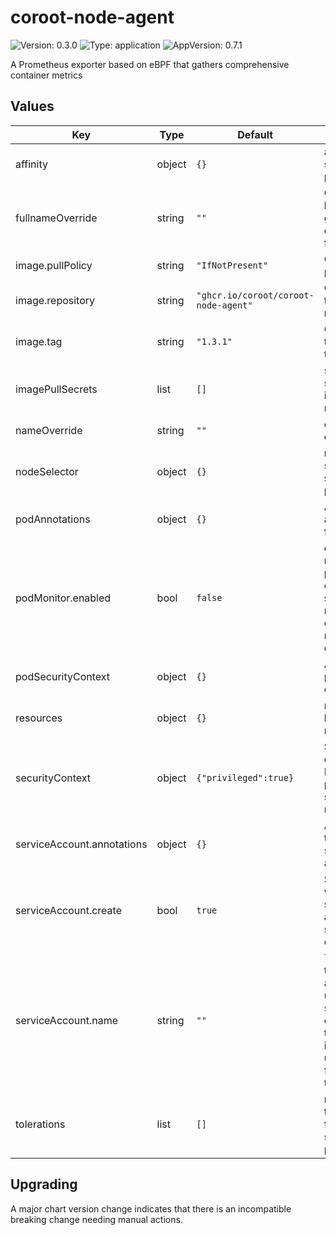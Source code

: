 # coroot-node-agent

![Version: 0.3.0](https://img.shields.io/badge/Version-0.3.0-informational?style=flat-square) ![Type: application](https://img.shields.io/badge/Type-application-informational?style=flat-square) ![AppVersion: 0.7.1](https://img.shields.io/badge/AppVersion-0.7.1-informational?style=flat-square)

A Prometheus exporter based on eBPF that gathers comprehensive container metrics

## Values

| Key | Type | Default | Description |
|-----|------|---------|-------------|
| affinity | object | `{}` | affinity for scheduling pods |
| fullnameOverride | string | `""` | Overrides helm-generated chart fullname |
| image.pullPolicy | string | `"IfNotPresent"` | Overrides pull policy |
| image.repository | string | `"ghcr.io/coroot/coroot-node-agent"` | Overrides the image repository |
| image.tag | string | `"1.3.1"` | Overrides the image tag |
| imagePullSecrets | list | `[]` | specifies pull secrets for image repository |
| nameOverride | string | `""` | overrides chart name |
| nodeSelector | object | `{}` | node selector for scheduling pods |
| podAnnotations | object | `{}` | Additional annotations for pods |
| podMonitor.enabled | bool | `false` | enables pod monitor for prometheus-operator to scrape metrics from coroot-node-agent daemonset |
| podSecurityContext | object | `{}` | Additional pod security context |
| resources | object | `{}` | resource limits and requests |
| securityContext | object | `{"privileged":true}` | Security context. Needs privileged to scrape host metrics |
| serviceAccount.annotations | object | `{}` | Annotations to add to the service account |
| serviceAccount.create | bool | `true` | Specifies whether a service account should be created |
| serviceAccount.name | string | `""` | The name of the service account to use. If not set and create is true, a name is generated using the fullname template |
| tolerations | list | `[]` | node tolerations for scheduling pods |

## Upgrading

A major chart version change indicates that there is an incompatible breaking change needing manual actions.